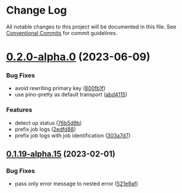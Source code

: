 # Change Log

All notable changes to this project will be documented in this file.
See [Conventional Commits](https://conventionalcommits.org) for commit guidelines.

# [0.2.0-alpha.0](https://github.com/just-paja/djorm/compare/v0.1.19-alpha.18...v0.2.0-alpha.0) (2023-06-09)


### Bug Fixes

* avoid rewriting primary key ([800fb1f](https://github.com/just-paja/djorm/commit/800fb1ff754fdf07278c7c331e656a08d311ccb7))
* use pino-pretty as default transport ([abd4115](https://github.com/just-paja/djorm/commit/abd41150f824f17acf9a932410762b3667ac6c40))


### Features

* detect up status ([76b5d9b](https://github.com/just-paja/djorm/commit/76b5d9bb9fdaec672cf3e8c5e990947885cb8f0f))
* prefix job logs ([2edfd88](https://github.com/just-paja/djorm/commit/2edfd88944fcd7e4242e3bea153878918588263e))
* prefix job logs with job identification ([303a7d7](https://github.com/just-paja/djorm/commit/303a7d7e3e054320e7722ea5a4da9193046810e6))





## [0.1.19-alpha.15](https://github.com/just-paja/djorm/compare/v0.1.19-alpha.14...v0.1.19-alpha.15) (2023-02-01)


### Bug Fixes

* pass only error message to nested error ([521e9af](https://github.com/just-paja/djorm/commit/521e9afcccd18b6d0e76ba56213965c1846fcd42))
